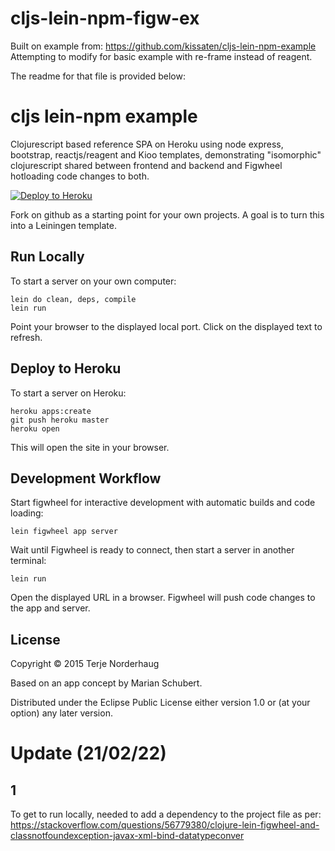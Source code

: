 # cljs-lein-npm-figw-ex

Built on example from:
https://github.com/kissaten/cljs-lein-npm-example
Attempting to modify for basic example with re-frame instead of reagent.

The readme for that file is provided below:

# cljs lein-npm example

Clojurescript based reference SPA on Heroku using node express, bootstrap,
reactjs/reagent and Kioo templates, demonstrating "isomorphic" clojurescript
shared between frontend and backend and Figwheel hotloading code changes
to both.

[![Deploy to Heroku](https://www.herokucdn.com/deploy/button.png)](https://heroku.com/deploy)

Fork on github as a starting point for your own projects.
A goal is to turn this into a Leiningen template.

## Run Locally

To start a server on your own computer:

    lein do clean, deps, compile
    lein run

Point your browser to the displayed local port.
Click on the displayed text to refresh.

## Deploy to Heroku

To start a server on Heroku:

    heroku apps:create
    git push heroku master
    heroku open

This will open the site in your browser.

## Development Workflow

Start figwheel for interactive development with
automatic builds and code loading:

    lein figwheel app server

Wait until Figwheel is ready to connect, then
start a server in another terminal:

    lein run

Open the displayed URL in a browser.
Figwheel will push code changes to the app and server.

## License

Copyright © 2015 Terje Norderhaug

Based on an app concept by Marian Schubert.

Distributed under the Eclipse Public License either version 1.0 or (at
your option) any later version.

# Update (21/02/22)

## 1

To get to run locally, needed to add a dependency to the project file as per:
https://stackoverflow.com/questions/56779380/clojure-lein-figwheel-and-classnotfoundexception-javax-xml-bind-datatypeconver
 